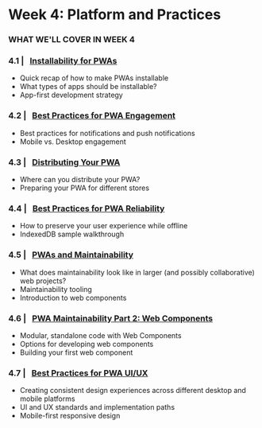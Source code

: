 # Week 4: Platform and Practices


### WHAT WE'LL COVER IN WEEK 4


### 4.1 | &nbsp; [Installability for PWAs](01.md) 
* Quick recap of how to make PWAs installable
* What types of apps should be installable?
* App-first development strategy

### 4.2 | &nbsp; [Best Practices for PWA Engagement](02.md) 
* Best practices for notifications and push notifications
* Mobile vs. Desktop engagement

### 4.3 | &nbsp; [Distributing Your PWA](03.md) 
* Where can you distribute your PWA?
* Preparing your PWA for different stores

### 4.4 | &nbsp; [Best Practices for PWA Reliability](04.md)
* How to preserve your user experience while offline
* IndexedDB sample walkthrough

### 4.5 | &nbsp; [PWAs and Maintainability](05.md)
* What does maintainability look like in larger (and possibly collaborative) web projects?
* Maintainability tooling
* Introduction to web components

### 4.6 | &nbsp; [PWA Maintainability Part 2: Web Components](06.md) 
* Modular, standalone code with Web Components
* Options for developing web components
* Building your first web component

### 4.7 | &nbsp; [Best Practices for PWA UI/UX](07.md) 
* Creating consistent design experiences across different desktop and mobile platforms
* UI and UX standards and implementation paths
* Mobile-first responsive design
